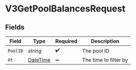 # V3GetPoolBalancesRequest


## Fields

| Field                                                                                 | Type                                                                                  | Required                                                                              | Description                                                                           |
| ------------------------------------------------------------------------------------- | ------------------------------------------------------------------------------------- | ------------------------------------------------------------------------------------- | ------------------------------------------------------------------------------------- |
| `PoolID`                                                                              | *string*                                                                              | :heavy_check_mark:                                                                    | The pool ID                                                                           |
| `At`                                                                                  | [DateTime](https://learn.microsoft.com/en-us/dotnet/api/system.datetime?view=net-5.0) | :heavy_minus_sign:                                                                    | The time to filter by                                                                 |